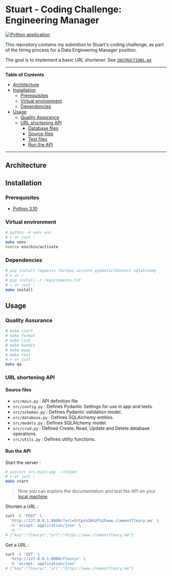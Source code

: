 # Stuart - Coding Challenge: Engineering Manager

[![Python application](https://github.com/StuartHiring/em-test-clement-fleury/actions/workflows/python-app.yml/badge.svg)](https://github.com/StuartHiring/em-test-clement-fleury/actions/workflows/python-app.yml)

This repository contains my submition to Stuart's coding challenge, as part of the hiring process for a Data Engineering Manager position.

The goal is to implement a basic URL shortener. See [`INSTRUCTIONS.md`](INSTRUCTIONS.md)

---

**Table of Contents**

- [Architecture](#architecture)
- [Installation](#installation)
  - [Prerequisites](#prerequisites)
  - [Virtual environment](#virtual-environment)
  - [Dependencies](#dependencies)
- [Usage](#usage)
  - [Quality Assurance](#quality-assurance)
  - [URL shortening API](#url-shortening-api)
    - [Database files](#database-files)
    - [Source files](#source-files)
    - [Test files](#test-files)
    - [Run the API](#run-the-api)

---

## Architecture

## Installation

### Prerequisites

- [Python 3.10](https://www.python.org/downloads/)

### Virtual environment

```bash
# python -m venv env
# > or just :
make venv
source env/bin/activate
```

### Dependencies

```bash
# pip install requests fastapi uvicorn pydantic[dotenv] sqlalchemy
# > or :
# pip install -r requirements.txt
# > or just :
make install
```

## Usage

### Quality Assurance

```bash
# make isort
# make format
# make lint
# make bandit
# make mypy
# make test
# > or just :
make qa
```

### URL shortening API

#### Source files

- `src/main.py` : API definition file
- `src/config.py` : Defines Pydantic Settings for use in app and tests.
- `src/schemas.py` : Defines Pydantic validation model.
- `src/database.py` : Defines SQLAlchemy entities.
- `src/models.py` : Defines SQLAlchemy model.
- `src/crud.py` : Defines Create, Read, Update and Delete database operations.
- `src/utils.py` : Defines utility functions.

#### Run the API

Start the server :

```bash
# uvicorn src.main:app --reload
# > or just :
make start
```

> Now you can explore the documentation and test the API on your [local machine](http://127.0.0.1:8000/).

Shorten a URL :

```bash
curl -X 'POST' \
  'http://127.0.0.1:8000/?url=https%3A%2F%2Fwww.clementfleury.me' \
  -H 'accept: application/json' \
  -d ''
# {"key":"fleuryc","url":"https://www.clementfleury.me"}
```

Get a URL :

```bash
curl -X 'GET' \
  'http://127.0.0.1:8000/fleuryc' \
  -H 'accept: application/json'
# {"key":"fleuryc","url":"https://www.clementfleury.me"}
```
